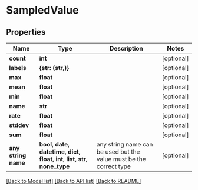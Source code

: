 # SampledValue


## Properties
Name | Type | Description | Notes
------------ | ------------- | ------------- | -------------
**count** | **int** |  | [optional] 
**labels** | **{str: (str,)}** |  | [optional] 
**max** | **float** |  | [optional] 
**mean** | **float** |  | [optional] 
**min** | **float** |  | [optional] 
**name** | **str** |  | [optional] 
**rate** | **float** |  | [optional] 
**stddev** | **float** |  | [optional] 
**sum** | **float** |  | [optional] 
**any string name** | **bool, date, datetime, dict, float, int, list, str, none_type** | any string name can be used but the value must be the correct type | [optional]

[[Back to Model list]](../README.md#documentation-for-models) [[Back to API list]](../README.md#documentation-for-api-endpoints) [[Back to README]](../README.md)


